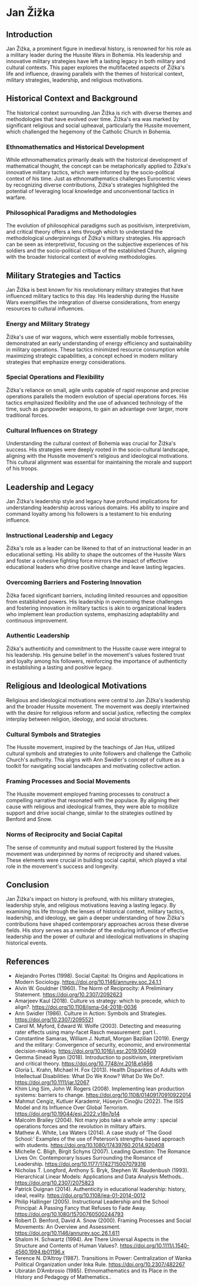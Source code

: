 # Jan Žižka

## Introduction

Jan Žižka, a prominent figure in medieval history, is renowned for his role as a military leader during the Hussite Wars in Bohemia. His leadership and innovative military strategies have left a lasting legacy in both military and cultural contexts. This paper explores the multifaceted aspects of Žižka's life and influence, drawing parallels with the themes of historical context, military strategies, leadership, and religious motivations. 

## Historical Context and Background

The historical context surrounding Jan Žižka is rich with diverse themes and methodologies that have evolved over time. Žižka's era was marked by significant religious and social upheaval, particularly the Hussite movement, which challenged the hegemony of the Catholic Church in Bohemia. 

### Ethnomathematics and Historical Development

While ethnomathematics primarily deals with the historical development of mathematical thought, the concept can be metaphorically applied to Žižka's innovative military tactics, which were informed by the socio-political context of his time. Just as ethnomathematics challenges Eurocentric views by recognizing diverse contributions, Žižka's strategies highlighted the potential of leveraging local knowledge and unconventional tactics in warfare.

### Philosophical Paradigms and Methodologies

The evolution of philosophical paradigms such as positivism, interpretivism, and critical theory offers a lens through which to understand the methodological underpinnings of Žižka's military strategies. His approach can be seen as interpretivist, focusing on the subjective experiences of his soldiers and the socio-political critique of the established Church, aligning with the broader historical context of evolving methodologies.

## Military Strategies and Tactics

Jan Žižka is best known for his revolutionary military strategies that have influenced military tactics to this day. His leadership during the Hussite Wars exemplifies the integration of diverse considerations, from energy resources to cultural influences.

### Energy and Military Strategy

Žižka's use of war wagons, which were essentially mobile fortresses, demonstrated an early understanding of energy efficiency and sustainability in military operations. These tactics minimized resource consumption while maximizing strategic capabilities, a concept echoed in modern military strategies that emphasize energy considerations.

### Special Operations and Flexibility

Žižka's reliance on small, agile units capable of rapid response and precise operations parallels the modern evolution of special operations forces. His tactics emphasized flexibility and the use of advanced technology of the time, such as gunpowder weapons, to gain an advantage over larger, more traditional forces.

### Cultural Influences on Strategy

Understanding the cultural context of Bohemia was crucial for Žižka's success. His strategies were deeply rooted in the socio-cultural landscape, aligning with the Hussite movement's religious and ideological motivations. This cultural alignment was essential for maintaining the morale and support of his troops.

## Leadership and Legacy

Jan Žižka's leadership style and legacy have profound implications for understanding leadership across various domains. His ability to inspire and command loyalty among his followers is a testament to his enduring influence.

### Instructional Leadership and Legacy

Žižka's role as a leader can be likened to that of an instructional leader in an educational setting. His ability to shape the outcomes of the Hussite Wars and foster a cohesive fighting force mirrors the impact of effective educational leaders who drive positive change and leave lasting legacies.

### Overcoming Barriers and Fostering Innovation

Žižka faced significant barriers, including limited resources and opposition from established powers. His leadership in overcoming these challenges and fostering innovation in military tactics is akin to organizational leaders who implement lean production systems, emphasizing adaptability and continuous improvement.

### Authentic Leadership

Žižka's authenticity and commitment to the Hussite cause were integral to his leadership. His genuine belief in the movement's values fostered trust and loyalty among his followers, reinforcing the importance of authenticity in establishing a lasting and positive legacy.

## Religious and Ideological Motivations

Religious and ideological motivations were central to Jan Žižka's leadership and the broader Hussite movement. The movement was deeply intertwined with the desire for religious reform and social justice, reflecting the complex interplay between religion, ideology, and social structures.

### Cultural Symbols and Strategies

The Hussite movement, inspired by the teachings of Jan Hus, utilized cultural symbols and strategies to unite followers and challenge the Catholic Church's authority. This aligns with Ann Swidler's concept of culture as a toolkit for navigating social landscapes and motivating collective action.

### Framing Processes and Social Movements

The Hussite movement employed framing processes to construct a compelling narrative that resonated with the populace. By aligning their cause with religious and ideological frames, they were able to mobilize support and drive social change, similar to the strategies outlined by Benford and Snow.

### Norms of Reciprocity and Social Capital

The sense of community and mutual support fostered by the Hussite movement was underpinned by norms of reciprocity and shared values. These elements were crucial in building social capital, which played a vital role in the movement's success and longevity.

## Conclusion

Jan Žižka's impact on history is profound, with his military strategies, leadership style, and religious motivations leaving a lasting legacy. By examining his life through the lenses of historical context, military tactics, leadership, and ideology, we gain a deeper understanding of how Žižka's contributions have shaped contemporary approaches across these diverse fields. His story serves as a reminder of the enduring influence of effective leadership and the power of cultural and ideological motivations in shaping historical events.

## References

- Alejandro Portes (1998). Social Capital: Its Origins and Applications in Modern Sociology. https://doi.org/10.1146/annurev.soc.24.1.1
- Alvin W. Gouldner (1960). The Norm of Reciprocity: A Preliminary Statement. https://doi.org/10.2307/2092623
- Amarjeev Kaul (2018). Culture vs strategy: which to precede, which to align?. https://doi.org/10.1108/jsma-04-2018-0036
- Ann Swidler (1986). Culture in Action: Symbols and Strategies. https://doi.org/10.2307/2095521
- Carol M. Myford, Edward W. Wolfe (2003). Detecting and measuring rater effects using many-facet Rasch measurement: part I..
- Constantine Samaras, William J. Nuttall, Morgan Bazilian (2019). Energy and the military: Convergence of security, economic, and environmental decision-making. https://doi.org/10.1016/j.esr.2019.100409
- Gemma Sinead Ryan (2018). Introduction to positivism, interpretivism and critical theory. https://doi.org/10.7748/nr.2018.e1466
- Gloria L. Krahn, Michael H. Fox (2013). Health Disparities of Adults with Intellectual Disabilities: What Do We Know? What Do We Do?. https://doi.org/10.1111/jar.12067
- Khim Ling Sim, John W. Rogers (2008). Implementing lean production systems: barriers to change. https://doi.org/10.1108/01409170910922014
- Mahmut Cengiz, Kutluer Karademir, Hüseyin Cinoğlu (2022). The ISIS Model and its Influence Over Global Terrorism. https://doi.org/10.19044/esj.2022.v18n7p14
- Malcolm Brailey (2004). Not many jobs take a whole army : special operations forces and the revolution in military affairs.
- Mathew A. White, Lea Waters (2014). A case study of ‘The Good School:’ Examples of the use of Peterson’s strengths-based approach with students. https://doi.org/10.1080/17439760.2014.920408
- Michelle C. Bligh, Birgit Schyns (2007). Leading Question: The Romance Lives On: Contemporary Issues Surrounding the Romance of Leadership. https://doi.org/10.1177/1742715007079316
- Nicholas T. Longford, Anthony S. Bryk, Stephen W. Raudenbush (1993). Hierarchical Linear Models: Applications and Data Analysis Methods.. https://doi.org/10.2307/2075823
- Patrick Duignan (2014). Authenticity in educational leadership: history, ideal, reality. https://doi.org/10.1108/jea-01-2014-0012
- Philip Hallinger (2005). Instructional Leadership and the School Principal: A Passing Fancy that Refuses to Fade Away. https://doi.org/10.1080/15700760500244793
- Robert D. Benford, David A. Snow (2000). Framing Processes and Social Movements: An Overview and Assessment. https://doi.org/10.1146/annurev.soc.26.1.611
- Shalom H. Schwartz (1994). Are There Universal Aspects in the Structure and Contents of Human Values?. https://doi.org/10.1111/j.1540-4560.1994.tb01196.x
- Terence N. D’Altroy (1987). Transitions in Power: Centralization of Wanka Political Organization under Inka Rule. https://doi.org/10.2307/482267
- Ubiratán D’Ambrosio (1985). Ethnomathematics and its Place in the History and Pedagogy of Mathematics..